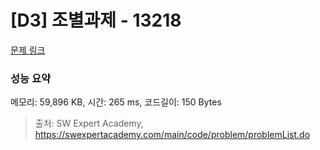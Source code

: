 # [D3] 조별과제 - 13218 

[문제 링크](https://swexpertacademy.com/main/code/problem/problemDetail.do?contestProbId=AXzjvCCq-PwDFASs) 

### 성능 요약

메모리: 59,896 KB, 시간: 265 ms, 코드길이: 150 Bytes



> 출처: SW Expert Academy, https://swexpertacademy.com/main/code/problem/problemList.do